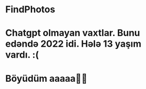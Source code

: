 # FindPhotos

# Chatgpt olmayan vaxtlar. Bunu edəndə 2022 idi. Hələ 13 yaşım vardı. :(

# Böyüdüm aaaaa🤗🤗
